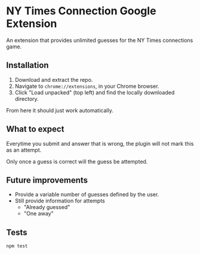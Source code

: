 # NY Times Connection Google Extension

An extension that provides unlimited guesses for the NY Times connections game.

## Installation

1. Download and extract the repo. 
2. Navigate to `chrome://extensions`, in your Chrome browser.
3. Click "Load unpacked" (top left) and find the locally downloaded directory. 

From here it should just work automatically. 

## What to expect

Everytime you submit and answer that is wrong, the plugin will not mark this as an
attempt. 

Only once a guess is correct will the guess be attempted. 

## Future improvements

* Provide a variable number of guesses defined by the user. 
* Still provide information for attempts
  * "Already guessed"
  * "One away"

## Tests

`npm test`